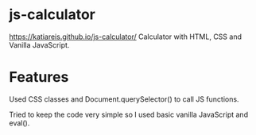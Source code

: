# js-calculator
https://katiareis.github.io/js-calculator/
Calculator with HTML, CSS and Vanilla JavaScript.


# Features
Used CSS classes and Document.querySelector() to call JS functions.

Tried to keep the code very simple so I used basic vanilla JavaScript and eval().
